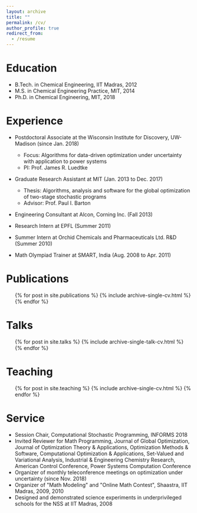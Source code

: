 ```yaml
---
layout: archive
title: ""
permalink: /cv/
author_profile: true
redirect_from:
  - /resume
---
```


Education
======
* B.Tech. in Chemical Engineering, IIT Madras, 2012
* M.S. in Chemical Engineering Practice, MIT, 2014
* Ph.D. in Chemical Engineering, MIT, 2018

Experience
======
* Postdoctoral Associate at the Wisconsin Institute for Discovery, UW-Madison (since Jan. 2018)
  * Focus: Algorithms for data-driven optimization under uncertainty with application to power systems
  * PI: Prof. James R. Luedtke

* Graduate Research Assistant at MIT (Jan. 2013 to Dec. 2017)
  * Thesis: Algorithms, analysis and software for the global optimization of two-stage stochastic programs
  * Advisor: Prof. Paul I. Barton
  
* Engineering Consultant at Alcon, Corning Inc. (Fall 2013)
* Research Intern at EPFL (Summer 2011)
* Summer Intern at Orchid Chemicals and Pharmaceuticals Ltd. R&D (Summer 2010)
* Math Olympiad Trainer at SMART, India (Aug. 2008 to Apr. 2011)

Publications
======
  <ul>{% for post in site.publications %}
    {% include archive-single-cv.html %}
  {% endfor %}</ul>
  
Talks
======
  <ul>{% for post in site.talks %}
    {% include archive-single-talk-cv.html %}
  {% endfor %}</ul>
  
Teaching
======
  <ul>{% for post in site.teaching %}
    {% include archive-single-cv.html %}
  {% endfor %}</ul>
  
Service
======
* Session Chair, Computational Stochastic Programming, INFORMS 2018
* Invited Reviewer for Math Programming, Journal of Global Optimization, Journal of Optimization Theory & Applications, Optimization Methods & Software, Computational Optimization & Applications, Set-Valued and Variational Analysis, Industrial & Engineering Chemistry Research, American Control Conference, Power Systems Computation Conference
* Organizer of monthly teleconference meetings on optimization under uncertainty (since Nov. 2018)
* Organizer of "Math Modeling" and "Online Math Contest", Shaastra, IIT Madras, 2009, 2010
* Designed and demonstrated science experiments in underprivileged schools for the NSS at IIT Madras, 2008 
